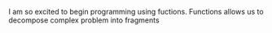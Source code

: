 I am so excited to begin programming using fuctions. Functions allows us to decompose complex problem into fragments
